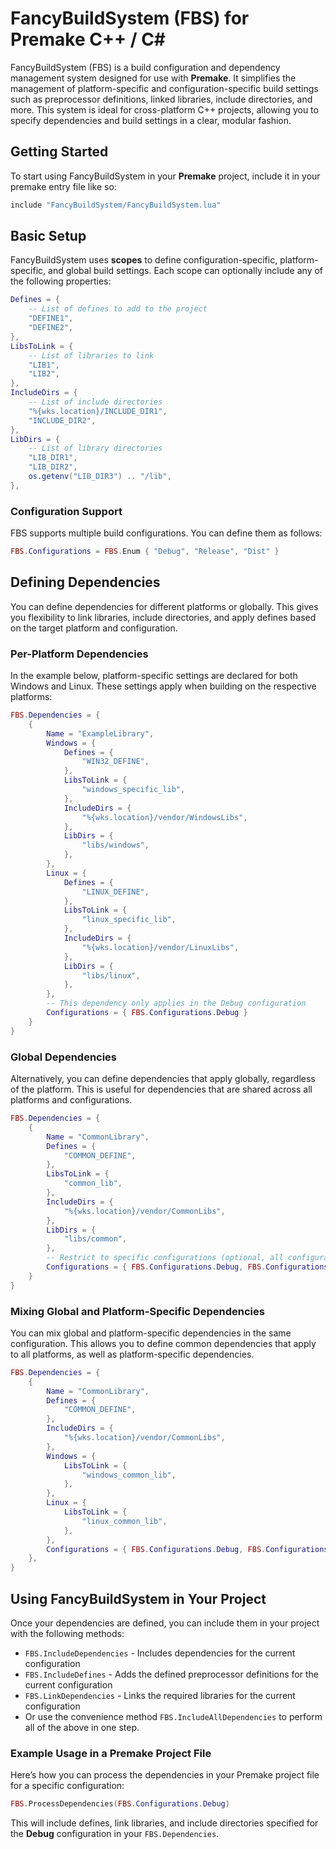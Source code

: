 # FancyBuildSystem (FBS) for Premake C++ / C#

FancyBuildSystem (FBS) is a build configuration and dependency management system designed for use with **Premake**. It simplifies the management of platform-specific and configuration-specific build settings such as preprocessor definitions, linked libraries, include directories, and more. This system is ideal for cross-platform C++ projects, allowing you to specify dependencies and build settings in a clear, modular fashion.

## Getting Started

To start using FancyBuildSystem in your **Premake** project, include it in your premake entry file like so:

```lua
include "FancyBuildSystem/FancyBuildSystem.lua"
```

## Basic Setup

FancyBuildSystem uses **scopes** to define configuration-specific, platform-specific, and global build settings. Each scope can optionally include any of the following properties:

```lua
Defines = {
    -- List of defines to add to the project
    "DEFINE1",
    "DEFINE2",
},
LibsToLink = {
    -- List of libraries to link
    "LIB1",
    "LIB2",
},
IncludeDirs = {
    -- List of include directories
    "%{wks.location}/INCLUDE_DIR1",
    "INCLUDE_DIR2",
},
LibDirs = {
    -- List of library directories
    "LIB_DIR1",
    "LIB_DIR2",
    os.getenv("LIB_DIR3") .. "/lib",
},
```

### Configuration Support

FBS supports multiple build configurations. You can define them as follows:

```lua
FBS.Configurations = FBS.Enum { "Debug", "Release", "Dist" }
```

## Defining Dependencies

You can define dependencies for different platforms or globally. This gives you flexibility to link libraries, include directories, and apply defines based on the target platform and configuration.

### Per-Platform Dependencies

In the example below, platform-specific settings are declared for both Windows and Linux. These settings apply when building on the respective platforms:

```lua
FBS.Dependencies = {
    {
        Name = "ExampleLibrary",
        Windows = {
            Defines = {
                "WIN32_DEFINE",
            },
            LibsToLink = {
                "windows_specific_lib",
            },
            IncludeDirs = {
                "%{wks.location}/vendor/WindowsLibs",
            },
            LibDirs = {
                "libs/windows",
            },
        },
        Linux = {
            Defines = {
                "LINUX_DEFINE",
            },
            LibsToLink = {
                "linux_specific_lib",
            },
            IncludeDirs = {
                "%{wks.location}/vendor/LinuxLibs",
            },
            LibDirs = {
                "libs/linux",
            },
        },
        -- This dependency only applies in the Debug configuration
        Configurations = { FBS.Configurations.Debug }
    }
}
```

### Global Dependencies

Alternatively, you can define dependencies that apply globally, regardless of the platform. This is useful for dependencies that are shared across all platforms and configurations.

```lua
FBS.Dependencies = {
    {
        Name = "CommonLibrary",
        Defines = {
            "COMMON_DEFINE",
        },
        LibsToLink = {
            "common_lib",
        },
        IncludeDirs = {
            "%{wks.location}/vendor/CommonLibs",
        },
        LibDirs = {
            "libs/common",
        },
        -- Restrict to specific configurations (optional, all configurations by default)
        Configurations = { FBS.Configurations.Debug, FBS.Configurations.Release }
    }
}
```

### Mixing Global and Platform-Specific Dependencies

You can mix global and platform-specific dependencies in the same configuration. This allows you to define common dependencies that apply to all platforms, as well as platform-specific dependencies.

```lua
FBS.Dependencies = {
    {
        Name = "CommonLibrary",
        Defines = {
            "COMMON_DEFINE",
        },
        IncludeDirs = {
            "%{wks.location}/vendor/CommonLibs",
        },
        Windows = {
            LibsToLink = {
                "windows_common_lib",
            },
        },
        Linux = {
            LibsToLink = {
                "linux_common_lib",
            },
        },
        Configurations = { FBS.Configurations.Debug, FBS.Configurations.Release }
    },
}
```

## Using FancyBuildSystem in Your Project

Once your dependencies are defined, you can include them in your project with the following methods:

- `FBS.IncludeDependencies` - Includes dependencies for the current configuration
- `FBS.IncludeDefines` - Adds the defined preprocessor definitions for the current configuration
- `FBS.LinkDependencies` - Links the required libraries for the current configuration
- Or use the convenience method `FBS.IncludeAllDependencies` to perform all of the above in one step.

### Example Usage in a Premake Project File

Here’s how you can process the dependencies in your Premake project file for a specific configuration:

```lua
FBS.ProcessDependencies(FBS.Configurations.Debug)
```

This will include defines, link libraries, and include directories specified for the **Debug** configuration in your `FBS.Dependencies`.
